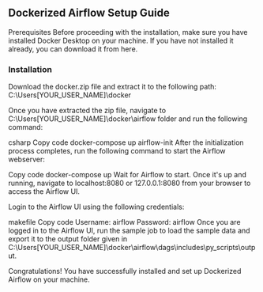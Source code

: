 ## Dockerized Airflow Setup Guide
Prerequisites
Before proceeding with the installation, make sure you have installed Docker Desktop on your machine. If you have not installed it already, you can download it from here.

### Installation
Download the docker.zip file and extract it to the following path: C:\Users\[YOUR_USER_NAME]\docker

Once you have extracted the zip file, navigate to C:\Users\[YOUR_USER_NAME]\docker\airflow folder and run the following command:

csharp
Copy code
docker-compose up airflow-init
After the initialization process completes, run the following command to start the Airflow webserver:

Copy code
docker-compose up
Wait for Airflow to start. Once it's up and running, navigate to localhost:8080 or 127.0.0.1:8080 from your browser to access the Airflow UI.

Login to the Airflow UI using the following credentials:

makefile
Copy code
Username: airflow
Password: airflow
Once you are logged in to the Airflow UI, run the sample job to load the sample data and export it to the output folder given in C:\Users\[YOUR_USER_NAME]\docker\airflow\dags\includes\py_scripts\output.

Congratulations! You have successfully installed and set up Dockerized Airflow on your machine.
